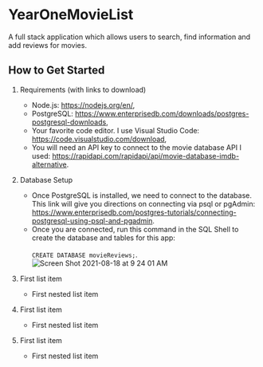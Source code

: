 # YearOneMovieList
A full stack application which allows users to search, find information and add reviews for movies.

## How to Get Started 

1.  Requirements (with links to download)
     - Node.js: https://nodejs.org/en/,
     - PostgreSQL: https://www.enterprisedb.com/downloads/postgres-postgresql-downloads,
     - Your favorite code editor.  I use Visual Studio Code:  https://code.visualstudio.com/download,
     - You will need an API key to connect to the movie database API I used:  https://rapidapi.com/rapidapi/api/movie-database-imdb-alternative.

2. Database Setup
     - Once PostgreSQL is installed, we need to connect to the database.  This link will give you directions on connecting via psql or pgAdmin:  https://www.enterprisedb.com/postgres-tutorials/connecting-postgresql-using-psql-and-pgadmin.
     - Once you are connected, run this command in the SQL Shell to create the database and tables for this app:
     \
     \
           `CREATE DATABASE movieReviews;`. ![Screen Shot 2021-08-18 at 9 24 01 AM](https://user-images.githubusercontent.com/29390297/129935394-795a27e4-9fd8-4868-b84a-1ac25679ada8.png)


        




























100. First list item
     - First nested list item

100. First list item
     - First nested list item

100. First list item
     - First nested list item
